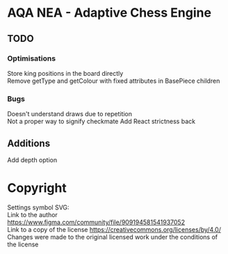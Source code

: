# AQA NEA - Adaptive Chess Engine

## TODO
### Optimisations
Store king positions in the board directly  
Remove getType and getColour with fixed attributes in BasePiece children  

### Bugs
Doesn't understand draws due to repetition  
Not a proper way to signify checkmate
Add React strictness back

## Additions
Add depth option


# Copyright
Settings symbol SVG:  
Link to the author https://www.figma.com/community/file/909194581541937052  
Link to a copy of the license https://creativecommons.org/licenses/by/4.0/  
Changes were made to the original licensed work under the conditions of the license  